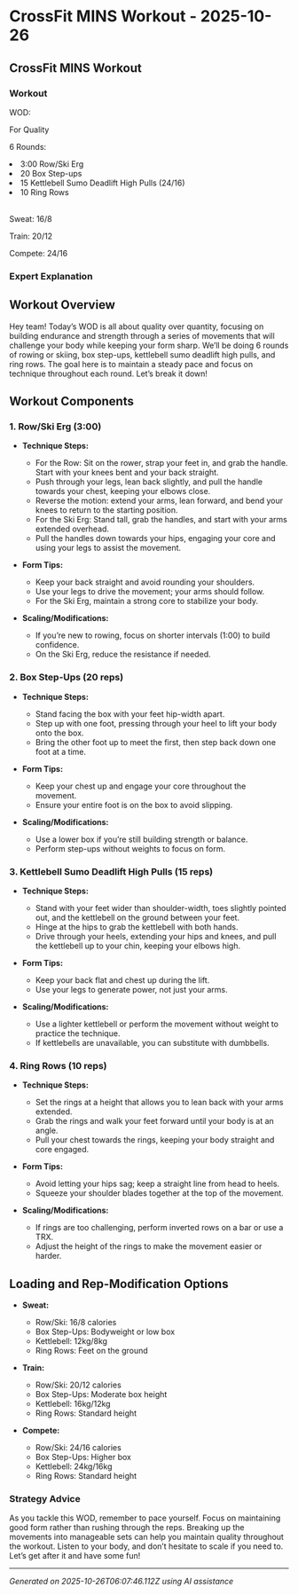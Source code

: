 # CrossFit MINS Workout - 2025-10-26

## CrossFit MINS Workout

### Workout
<p class="mb-2">WOD:</p><p class="mb-2">For Quality</p><p class="mb-2">6 Rounds:</p><li class="ml-4">3:00 Row/Ski Erg</li><li class="ml-4">20 Box Step-ups</li><li class="ml-4">15 Kettlebell Sumo Deadlift High Pulls (24/16)</li><li class="ml-4">10 Ring Rows</li><br><p class="mb-2">Sweat: 16/8</p><p class="mb-2">Train: 20/12</p><p class="mb-2">Compete: 24/16</p>

### Expert Explanation
## Workout Overview

Hey team! Today’s WOD is all about quality over quantity, focusing on building endurance and strength through a series of movements that will challenge your body while keeping your form sharp. We’ll be doing 6 rounds of rowing or skiing, box step-ups, kettlebell sumo deadlift high pulls, and ring rows. The goal here is to maintain a steady pace and focus on technique throughout each round. Let’s break it down!

## Workout Components

### 1. Row/Ski Erg (3:00)

- **Technique Steps:**
    - For the Row: Sit on the rower, strap your feet in, and grab the handle. Start with your knees bent and your back straight.
    - Push through your legs, lean back slightly, and pull the handle towards your chest, keeping your elbows close.
    - Reverse the motion: extend your arms, lean forward, and bend your knees to return to the starting position.
    - For the Ski Erg: Stand tall, grab the handles, and start with your arms extended overhead.
    - Pull the handles down towards your hips, engaging your core and using your legs to assist the movement.

- **Form Tips:**
    - Keep your back straight and avoid rounding your shoulders.
    - Use your legs to drive the movement; your arms should follow.
    - For the Ski Erg, maintain a strong core to stabilize your body.

- **Scaling/Modifications:**
    - If you’re new to rowing, focus on shorter intervals (1:00) to build confidence.
    - On the Ski Erg, reduce the resistance if needed.

### 2. Box Step-Ups (20 reps)

- **Technique Steps:**
    - Stand facing the box with your feet hip-width apart.
    - Step up with one foot, pressing through your heel to lift your body onto the box.
    - Bring the other foot up to meet the first, then step back down one foot at a time.

- **Form Tips:**
    - Keep your chest up and engage your core throughout the movement.
    - Ensure your entire foot is on the box to avoid slipping.

- **Scaling/Modifications:**
    - Use a lower box if you’re still building strength or balance.
    - Perform step-ups without weights to focus on form.

### 3. Kettlebell Sumo Deadlift High Pulls (15 reps)

- **Technique Steps:**
    - Stand with your feet wider than shoulder-width, toes slightly pointed out, and the kettlebell on the ground between your feet.
    - Hinge at the hips to grab the kettlebell with both hands.
    - Drive through your heels, extending your hips and knees, and pull the kettlebell up to your chin, keeping your elbows high.

- **Form Tips:**
    - Keep your back flat and chest up during the lift.
    - Use your legs to generate power, not just your arms.

- **Scaling/Modifications:**
    - Use a lighter kettlebell or perform the movement without weight to practice the technique.
    - If kettlebells are unavailable, you can substitute with dumbbells.

### 4. Ring Rows (10 reps)

- **Technique Steps:**
    - Set the rings at a height that allows you to lean back with your arms extended.
    - Grab the rings and walk your feet forward until your body is at an angle.
    - Pull your chest towards the rings, keeping your body straight and core engaged.

- **Form Tips:**
    - Avoid letting your hips sag; keep a straight line from head to heels.
    - Squeeze your shoulder blades together at the top of the movement.

- **Scaling/Modifications:**
    - If rings are too challenging, perform inverted rows on a bar or use a TRX.
    - Adjust the height of the rings to make the movement easier or harder.

## Loading and Rep-Modification Options

- **Sweat:** 
    - Row/Ski: 16/8 calories
    - Box Step-Ups: Bodyweight or low box
    - Kettlebell: 12kg/8kg
    - Ring Rows: Feet on the ground

- **Train:** 
    - Row/Ski: 20/12 calories
    - Box Step-Ups: Moderate box height
    - Kettlebell: 16kg/12kg
    - Ring Rows: Standard height

- **Compete:** 
    - Row/Ski: 24/16 calories
    - Box Step-Ups: Higher box
    - Kettlebell: 24kg/16kg
    - Ring Rows: Standard height

### Strategy Advice

As you tackle this WOD, remember to pace yourself. Focus on maintaining good form rather than rushing through the reps. Breaking up the movements into manageable sets can help you maintain quality throughout the workout. Listen to your body, and don’t hesitate to scale if you need to. Let’s get after it and have some fun!

---
*Generated on 2025-10-26T06:07:46.112Z using AI assistance*
